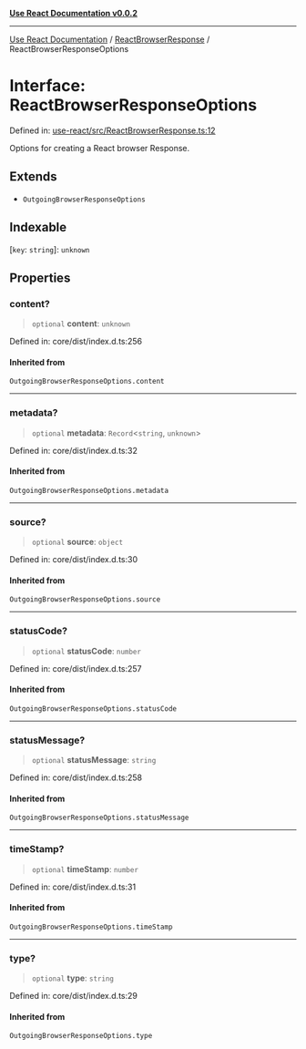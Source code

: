 [**Use React Documentation v0.0.2**](../../README.md)

***

[Use React Documentation](../../modules.md) / [ReactBrowserResponse](../README.md) / ReactBrowserResponseOptions

# Interface: ReactBrowserResponseOptions

Defined in: [use-react/src/ReactBrowserResponse.ts:12](https://github.com/stonemjs/use-react/blob/48b0fa89405b138aef5b9a5bc1a85e12108c1404/src/ReactBrowserResponse.ts#L12)

Options for creating a React browser Response.

## Extends

- `OutgoingBrowserResponseOptions`

## Indexable

\[`key`: `string`\]: `unknown`

## Properties

### content?

> `optional` **content**: `unknown`

Defined in: core/dist/index.d.ts:256

#### Inherited from

`OutgoingBrowserResponseOptions.content`

***

### metadata?

> `optional` **metadata**: `Record`\<`string`, `unknown`\>

Defined in: core/dist/index.d.ts:32

#### Inherited from

`OutgoingBrowserResponseOptions.metadata`

***

### source?

> `optional` **source**: `object`

Defined in: core/dist/index.d.ts:30

#### Inherited from

`OutgoingBrowserResponseOptions.source`

***

### statusCode?

> `optional` **statusCode**: `number`

Defined in: core/dist/index.d.ts:257

#### Inherited from

`OutgoingBrowserResponseOptions.statusCode`

***

### statusMessage?

> `optional` **statusMessage**: `string`

Defined in: core/dist/index.d.ts:258

#### Inherited from

`OutgoingBrowserResponseOptions.statusMessage`

***

### timeStamp?

> `optional` **timeStamp**: `number`

Defined in: core/dist/index.d.ts:31

#### Inherited from

`OutgoingBrowserResponseOptions.timeStamp`

***

### type?

> `optional` **type**: `string`

Defined in: core/dist/index.d.ts:29

#### Inherited from

`OutgoingBrowserResponseOptions.type`
